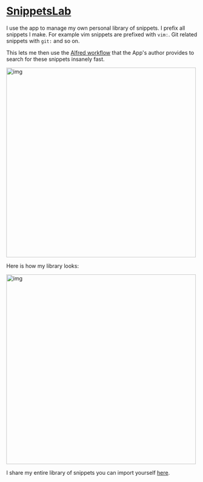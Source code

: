 # [SnippetsLab](https://www.renfei.org/snippets-lab/)
I use the app to manage my own personal library of snippets. I prefix all snippets I make. For example vim snippets are prefixed with `vim:`. Git related snippets with `git:` and so on.

This lets me then use the [Alfred workflow](https://www.renfei.org/snippets-lab/press-release/whats-new/osx-1.6.html) that the App's author provides to search for these snippets insanely fast.

<img src="https://i.imgur.com/gzoH1Dh.png" width="500" alt="img">

Here is how my library looks:

<img src="https://i.imgur.com/cDmCSyE.png" width="500" alt="img">

I share my entire library of snippets you can import yourself [here](https://github.com/nikitavoloboev/my-mac-os/tree/master/snippetslab#readme).